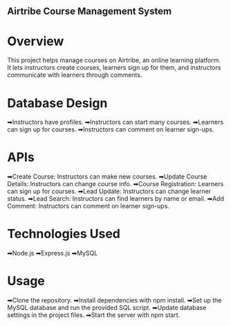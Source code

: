 ## Airtribe Course Management System

# Overview
This project helps manage courses on Airtribe, an online learning platform. It lets instructors create courses, learners sign up for them, and instructors communicate with learners through comments.

# Database Design
➡Instructors have profiles.
➡Instructors can start many courses.
➡Learners can sign up for courses.
➡Instructors can comment on learner sign-ups.

# APIs
➡Create Course: Instructors can make new courses.
➡Update Course Details: Instructors can change course info.
➡Course Registration: Learners can sign up for courses.
➡Lead Update: Instructors can change learner status.
➡Lead Search: Instructors can find learners by name or email.
➡Add Comment: Instructors can comment on learner sign-ups.

# Technologies Used
➡Node.js
➡Express.js
➡MySQL

# Usage
➡Clone the repository.
➡Install dependencies with npm install.
➡Set up the MySQL database and run the provided SQL script.
➡Update database settings in the project files.
➡Start the server with npm start.
